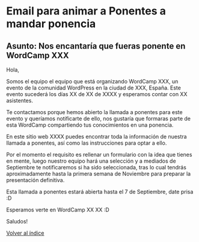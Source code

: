 # Email para animar a Ponentes a mandar ponencia

## Asunto: Nos encantaría que fueras ponente en WordCamp XXX

Hola,

Somos el equipo el equipo que está organizando WordCamp XXX, un evento de la comunidad WordPress en la ciudad de XXX, España. Este evento sucederá los días XX de XX de XXXX y esperamos contar con XX asistentes.

Te contactamos porque hemos abierto la llamada a ponentes para este evento y queríamos notificarte de ello, nos gustaría que formaras parte de esta WordCamp compartiendo tus conocimientos en una ponencia.

En este sitio web XXXX puedes encontrar toda la información de nuestra llamada a ponentes, así como las instrucciones para optar a ello.

Por el momento el requisito es rellenar un formulario con la idea que tienes en mente, luego nuestro equipo hará una selección y a mediados de Septiembre te notificaremos si ha sido seleccionada, tras lo cual tendrás aproximadamente hasta la primera semana de Noviembre para preparar la presentación definitiva.  

Esta llamada a ponentes estará abierta hasta el 7 de Septiembre, date prisa :D

Esperamos verte en WordCamp XX XX :D

Saludos!

[Volver al índice](../README.md)
